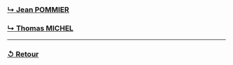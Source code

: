 ### [↳ Jean POMMIER](Jean_POMMIER/README.MD)
### [↳ Thomas MICHEL](Thomas_MICHEL/README.MD)
---
### [↺ Retour](../README.MD)
